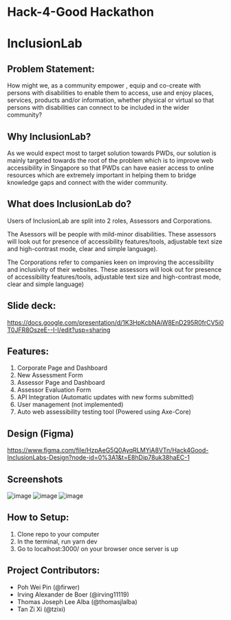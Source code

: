 # Hack-4-Good Hackathon

# InclusionLab

## Problem Statement:
How might we, as a community empower , equip and co-create with persons with disabilities to enable them to access, use and enjoy places, services, products and/or information, whether physical or virtual so that persons with disabilities can connect to be included in the wider community?

## Why InclusionLab?
As we would expect most to target solution towards PWDs, our solution is mainly targeted towards the root of the problem which is to improve web accessibility in Singapore so that PWDs can have easier access to online resources which are extremely important in helping them to bridge knowledge gaps and connect with the wider community.

## What does InclusionLab do?
Users of InclusionLab are split into 2 roles, Assessors and Corporations.

The Asessors will be people with mild-minor disabilities. These assessors will look out for presence of accessibility features/tools, adjustable text size and high-contrast mode, clear and simple language).

The Corporations refer to companies keen on improving the accessibility and inclusivity of their websites. These assessors will look out for presence of accessibility features/tools, adjustable text size and high-contrast mode, clear and simple language)

## Slide deck:
https://docs.google.com/presentation/d/1K3HpKcbNAiW8EnD295R0frCV5i0T0JFR8OszeE--I-I/edit?usp=sharing

## Features:
1. Corporate Page and Dashboard
2. New Assessment Form
3. Assessor Page and Dashboard
4. Assessor Evaluation Form
5. API Integration (Automatic updates with new forms submitted)
6. User management (not implemented)
7. Auto web assessibility testing tool (Powered using Axe-Core)
## Design (Figma)
https://www.figma.com/file/HzpAeG5Q0AyqRLMYiA8VTn/Hack4Good-InclusionLabs-Design?node-id=0%3A1&t=E8hDip78uk38haEC-1

## Screenshots
![image](https://user-images.githubusercontent.com/7589432/218238576-e2cf488d-f3ae-44c0-b7a9-4ea2c60c5fc1.png)
![image](https://user-images.githubusercontent.com/7589432/218238608-a475b6c8-3411-4dbc-afbf-dec57fa34399.png)
![image](https://user-images.githubusercontent.com/7589432/218261626-2910b7ac-4218-44ab-9e34-b8a7f6d16387.png)


## How to Setup:
1. Clone repo to your computer
2. In the terminal, run yarn dev
3. Go to localhost:3000/ on your browser once server is up

## Project Contributors:
- Poh Wei Pin (@firwer)
- Irving Alexander de Boer (@irving11119)
- Thomas Joseph Lee Alba (@thomasjlalba)
- Tan Zi Xi (@tzixi)
